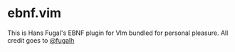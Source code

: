ebnf.vim
========

This is Hans Fugal's EBNF plugin for VIm bundled for personal pleasure.
All credit goes to [@fugalh](http://github.com/fugalh)
